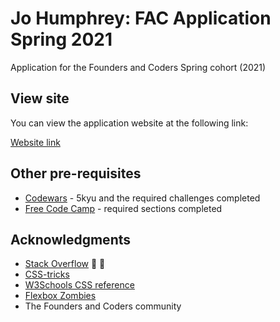 # Jo Humphrey: FAC Application Spring 2021

Application for the Founders and Coders Spring cohort (2021)

## View site

You can view the application website at the following link: 

[Website link](http://joko208.github.io)


## Other pre-requisites

* [Codewars](https://www.codewars.com/users/joko208) - 5kyu and the required challenges completed
* [Free Code Camp](https://www.freecodecamp.org/fcc1cb04562-cfcc-4ba2-994f-30d07296d375) - required sections completed


## Acknowledgments

* [Stack Overflow](https://stackoverflow.com/questions) :pray: :pray:
* [CSS-tricks](https://css-tricks.com/)
* [W3Schools CSS reference](https://www.w3schools.com/cssref/default.asp)
* [Flexbox Zombies](https://mastery.games/flexboxzombies/)
* The Founders and Coders community
